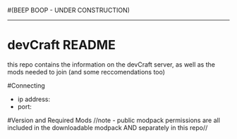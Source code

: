 #(BEEP BOOP - UNDER CONSTRUCTION)
- - - - - - - - - - - - - - - - - - - - - - - 
# devCraft README
this repo contains the information on the devCraft server, as well as the mods needed to join (and some reccomendations too)

#Connecting
- ip address:
- port:

#Version and Required Mods
//note - public modpack permissions are all included in the downloadable modpack AND separately in this repo//

